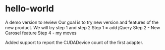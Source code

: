 # hello-world
A demo version to review
Our goal is to try new version and features of the new product.
We will try step 1 and step 2
Step 1 = add jQuery 
Step 2 - New Carosel feature
Step 4 - my moves

Added support to report the CUDADevice count of the first adapter.

